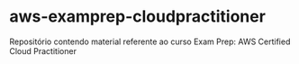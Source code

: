 # aws-examprep-cloudpractitioner
 Repositório contendo material referente ao curso Exam Prep: AWS Certified Cloud Practitioner
